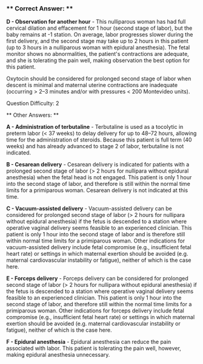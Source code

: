 ### ** Correct Answer: **

**D - Observation for another hour** - This nulliparous woman has had full cervical dilation and effacement for 1 hour (second stage of labor), but the baby remains at -1 station. On average, labor progresses slower during the first delivery, and the second stage may take up to 2 hours in this patient (up to 3 hours in a nulliparous woman with epidural anesthesia). The fetal monitor shows no abnormalities, the patient's contractions are adequate, and she is tolerating the pain well, making observation the best option for this patient.

Oxytocin should be considered for prolonged second stage of labor when descent is minimal and maternal uterine contractions are inadequate (occurring > 2–3 minutes and/or with pressures < 200 Montevideo units).

Question Difficulty: 2

** Other Answers: **

**A - Administration of terbutaline** - Terbutaline is used as a tocolytic in preterm labor (< 37 weeks) to delay delivery for up to 48–72 hours, allowing time for the administration of steroids. Because this patient is full term (40 weeks) and has already advanced to stage 2 of labor, terbutaline is not indicated.

**B - Cesarean delivery** - Cesarean delivery is indicated for patients with a prolonged second stage of labor (> 2 hours for nullipara without epidural anesthesia) when the fetal head is not engaged. This patient is only 1 hour into the second stage of labor, and therefore is still within the normal time limits for a primiparous woman. Cesarean delivery is not indicated at this time.

**C - Vacuum-assisted delivery** - Vacuum-assisted delivery can be considered for prolonged second stage of labor (> 2 hours for nullipara without epidural anesthesia) if the fetus is descended to a station where operative vaginal delivery seems feasible to an experienced clinician. This patient is only 1 hour into the second stage of labor and is therefore still within normal time limits for a primiparous woman. Other indications for vacuum-assisted delivery include fetal compromise (e.g., insufficient fetal heart rate) or settings in which maternal exertion should be avoided (e.g. maternal cardiovascular instability or fatigue), neither of which is the case here.

**E - Forceps delivery** - Forceps delivery can be considered for prolonged second stage of labor (> 2 hours for nullipara without epidural anesthesia) if the fetus is descended to a station where operative vaginal delivery seems feasible to an experienced clinician. This patient is only 1 hour into the second stage of labor, and therefore still within the normal time limits for a primiparous woman. Other indications for forceps delivery include fetal compromise (e.g., insufficient fetal heart rate) or settings in which maternal exertion should be avoided (e.g. maternal cardiovascular instability or fatigue), neither of which is the case here.

**F - Epidural anesthesia** - Epidural anesthesia can reduce the pain associated with labor. This patient is tolerating the pain well, however, making epidural anesthesia unnecessary.

